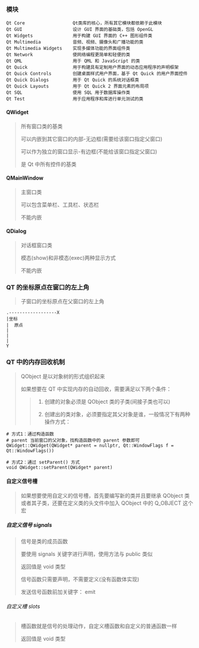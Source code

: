 ### 模块
```
Qt Core                  Qt类库的核心，所有其它模块都依赖于此模块
Qt GUI                   设计 GUI 界面的基础类，包括 OpenGL
Qt Widgets               用于构建 GUI 界面的 C++ 图形组件类
Qt Multimedia            音频、视频、摄像头和广播功能的类
Qt Multimedia Widgets    实现多媒体功能的界面组件类
Qt Network               使网络编程更简单和轻便的类
Qt QML                   用于 QML 和 JavaScript 的类
Qt Quick                 用于构建具有定制用户界面的动态应用程序的声明框架
Qt Quick Controls        创建桌面样式用户界面，基于 Qt Quick 的用户界面控件
Qt Quick Dialogs         用于 Qt Quick 的系统对话框类
Qt Quick Layouts         用于 Qt Quick 2 界面元素的布局项
Qt SQL                   使用 SQL 用于数据库操作类
Qt Test                  用于应用程序和库进行单元测试的类
```

#### QWidget
> 所有窗口类的基类
>
> 可以内嵌到其它窗口的内部-无边框(需要给该窗口指定父窗口)
>
> 可以作为独立的窗口显示-有边框(不能给该窗口指定父窗口)
>
> 是 Qt 中所有控件的基类
>

#### QMainWindow
> 主窗口类
>
> 可以包含菜单栏、工具栏、状态栏
>
> 不能内嵌
>

#### QDialog
> 对话框窗口类
> 
> 模态(show)和非模态(exec)两种显示方式
> 
> 不能内嵌
> 

### QT 的坐标原点在窗口的左上角
> 子窗口的坐标原点在父窗口的左上角

```
.------------------X
|坐标
|  原点
|
|
|
Y
```

### QT 中的内存回收机制
> QObject 是以对象树的形式组织起来
>
> 如果想要在 QT 中实现内存的自动回收，需要满足以下两个条件：
>
> > 1. 创建的对象必须是 QObject 类的子类(间接子类也可以)
> >
> > 2. 创建出的类对象，必须要指定其父对象是谁，一般情况下有两种操作方式：
>

```
# 方式1：通过构造函数
# parent 当前窗口的父对象，找构造函数中的 parent 参数即可
QWidget::QWidget(QWidget* parent = nullptr, Qt::WindowFlags f = Qt::WindowFlags())

# 方式2：通过 setParent() 方式
void QWidget::setParent(QWidget* parent)
```

#### 自定义信号槽
> 如果想要使用自定义的信号槽，首先要编写新的类并且要继承 QObject 类或者其子类，还要在定义类的头文件中加入 QObject 中的 Q_OBJECT 这个宏
>

##### 自定义信号 signals
> 信号是类的成员函数
> 
> 要使用 signals 关键字进行声明，使用方法与 public 类似
>
> 返回值是 void 类型
> 
> 信号函数只需要声明，不需要定义(没有函数体实现)
> 
> 发送信号函数前加关键字： emit
> 

###### 自定义槽 slots
> 槽函数就是信号的处理动作，自定义槽函数和自定义的普通函数一样
> 
> 返回值是 void 类型
> 